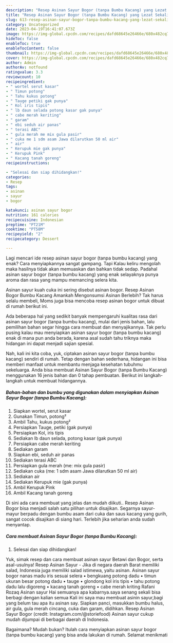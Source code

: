 ```yaml
---
description: "Resep Asinan Sayur Bogor (tanpa Bumbu Kacang) yang Lezat Sekali}"
title: "Resep Asinan Sayur Bogor (tanpa Bumbu Kacang) yang Lezat Sekali}"
slug: 613-resep-asinan-sayur-bogor-tanpa-bumbu-kacang-yang-lezat-sekali
category: Uncategorized
date: 2023-04-19T16:41:07.673Z
image: https://img-global.cpcdn.com/recipes/dafd68645e26466e/680x482cq70/asinan-sayur-bogor-tanpa-bumbu-kacang-foto-resep-utama.jpg
hideToc: false
enableToc: true
enableTocContent: false
thumbnail: https://img-global.cpcdn.com/recipes/dafd68645e26466e/680x482cq70/asinan-sayur-bogor-tanpa-bumbu-kacang-foto-resep-utama.jpg
cover: https://img-global.cpcdn.com/recipes/dafd68645e26466e/680x482cq70/asinan-sayur-bogor-tanpa-bumbu-kacang-foto-resep-utama.jpg
author: Admin
authorAv: notfound
ratingvalue: 3.3
reviewcount: 10
recipeingredient:
- " wortel serut kasar"
- " Timun potong"
- " Tahu kukus potong"
- " Tauge petiki gak punya"
- " Kol iris tipis"
- " lb daun selada potong kasar gak punya"
- " cabe merah keriting"
- " garam"
- " ebi seduh air panas"
- " terasi ABC"
- " gula merah me mix gula pasir"
- " cuka me 1 sdm asam Jawa dilarutkan 50 ml air"
- " air"
- " Kerupuk mie gak punya"
- " Kerupuk Pink"
- " Kacang tanah goreng"
recipeinstructions:

- "Selesai dan siap dihidangkan!"
categories:
- Resep
tags:
- asinan
- sayur
- bogor

katakunci: asinan sayur bogor 
nutrition: 161 calories
recipecuisine: Indonesian
preptime: "PT21M"
cooktime: "PT58M"
recipeyield: "2"
recipecategory: Dessert

---
```



Lagi mencari ide resep asinan sayur bogor (tanpa bumbu kacang) yang enak? Cara menyiapkannya sangat gampang. Tapi Kalau keliru mengolah maka hasilnya tidak akan memuaskan dan bahkan tidak sedap. Padahal asinan sayur bogor (tanpa bumbu kacang) yang enak selayaknya punya aroma dan rasa yang mampu memancing selera kita.


Asinan sayur kuah cuka ini sering disebut asinan bogor. Resep Asinan Bogor Bumbu Kacang Amankah Mengonsumsi Asinan Berlebih? Tak harus selalu membeli, Moms juga bisa mencoba resep asinan bogor untuk dibuat di rumah berikut ini.

Ada beberapa hal yang sedikit banyak mempengaruhi kualitas rasa dari asinan sayur bogor (tanpa bumbu kacang), mulai dari jenis bahan, lalu pemilihan bahan segar hingga cara membuat dan menyajikannya. Tak perlu pusing kalau mau menyiapkan asinan sayur bogor (tanpa bumbu kacang) enak di mana pun anda berada, karena asal sudah tahu triknya maka hidangan ini dapat menjadi sajian spesial.


Nah, kali ini kita coba, yuk, ciptakan asinan sayur bogor (tanpa bumbu kacang) sendiri di rumah. Tetap dengan bahan sederhana, hidangan ini bisa memberi manfaat untuk membantu menjaga kesehatan tubuhmu sekeluarga. Anda bisa membuat Asinan Sayur Bogor (tanpa Bumbu Kacang) menggunakan 16 jenis bahan dan 0 tahap pembuatan. Berikut ini langkah-langkah untuk membuat hidangannya.

<!--inarticleads1-->

##### Bahan-bahan dan bumbu yang digunakan dalam menyiapkan Asinan Sayur Bogor (tanpa Bumbu Kacang):

1. Siapkan  wortel, serut kasar
1. Gunakan  Timun, potong²
1. Ambil  Tahu, kukus potong²
1. Persiapkan  Tauge, petiki (gak punya)
1. Persiapkan  Kol, iris tipis
1. Sediakan  lb daun selada, potong kasar (gak punya)
1. Persiapkan  cabe merah keriting
1. Sediakan  garam
1. Siapkan  ebi, seduh air panas
1. Sediakan  terasi ABC
1. Persiapkan  gula merah (me: mix gula pasir)
1. Sediakan  cuka (me: 1 sdm asam Jawa dilarutkan 50 ml air)
1. Sediakan  air
1. Sediakan  Kerupuk mie (gak punya)
1. Ambil  Kerupuk Pink
1. Ambil  Kacang tanah goreng


Di sini ada cara membuat yang jelas dan mudah diikuti.. Resep Asinan Bogor bisa menjadi salah satu pilihan untuk disajikan. Segarnya sayur-mayur berpadu dengan bumbu asam dari cuka dan saus kacang yang gurih, sangat cocok disajikan di siang hari. Terlebih jika seharian anda sudah menyantap. 

<!--inarticleads2-->

##### Cara membuat Asinan Sayur Bogor (tanpa Bumbu Kacang):


1. Selesai dan siap dihidangkan!

Yuk, simak resep dan cara membuat asinan sayur Betawi dan Bogor, serta asal-usulnya! Resep Asinan Sayur - Jika di negara daerah Barat memiliki salad, Indonesia juga memiliki salad istimewa, yaitu asinan. Asinan sayur bogor nanas madu iris sesuai selera • bengkuang potong dadu • timun ukuran besar potong dadu • tauge • glondong kol iris tipis • tahu potong dadu lalu digoreng • kacang tanah goreng • cabe merah kriting Rafani Rozaq Asinan sayur Hai semuanya apa kabarnya.saya senang sekali bisa berbagi dengan kalian semua Kali ini saya mau membuat asinin sayur,bagi yang belum tau apa itu asinan say. Siapkan panci, masukkan bumbu halus, air gula, gula merah cincang, cuka dan garam, didihkan. Resep Asinan Sayur Bogor (credit: Instagram.com/@storiefood) Asinan sayur cukup mudah dijumpai di berbagai daerah di Indonesia. 

Bagaimana? Mudah bukan? Itulah cara menyiapkan asinan sayur bogor (tanpa bumbu kacang) yang bisa anda lakukan di rumah. Selamat menikmati
